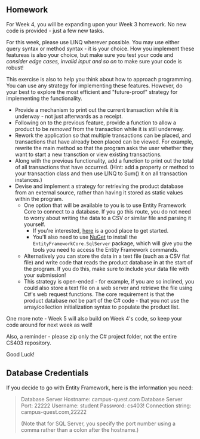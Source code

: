 ## Homework

For Week 4, you will be expanding upon your Week 3 homework. No new code is provided - just a few new tasks.

For this week, please use LINQ wherever possible. You may use either query syntax or method syntax - it is your choice. How you implement these featureas is also your choice, but make sure you test your code and *consider edge cases, invalid input and so on* to make sure your code is robust!

This exercise is also to help you think about how to approach programming. You can use any strategy for implementing these features. However, do your best to explore the most efficient and "future-proof" strategy for implementing the functionality.

* Provide a mechanism to print out the current transaction while it is underway - not just afterwards as a receipt. 
* Following on to the previous feature, provide a function to allow a product to be *removed* from the transaction while it is still underway. 
* Rework the application so that multiple transactions can be placed, and transactions that have already been placed can be viewed. For example, rewrite the main method so that the program asks the user whether they want to start a new transction or view existing transactions.
* Along with the previous functionality, add a function to print out the total of all transactions that have occurred. (Hint: add a property or method to your transaction class and then use LINQ to Sum() it on all transaction instances.)
* Devise and implement a strategy for retrieving the product database from an external source, rather than having it stored as static values within the program.
  * One option that will be available to you is to use Entity Framework Core to connect to a database. If you go this route, you do not need to worry about writing the data to a CSV or similar file and parsing it yourself. 
    * If you're interested, [here](https://www.entityframeworktutorial.net/efcore/create-model-for-existing-database-in-ef-core.aspx) is a good place to get started.
    * You'll also need to use [NuGet](https://learn.microsoft.com/en-us/nuget/quickstart/install-and-use-a-package-in-visual-studio) to install the `EntityFrameworkCore.SqlServer` package, which will give you the tools you need to access the Entity Framework commands.
  * Alternatively you can store the data in a text file (such as a CSV flat file) and write code that reads the product database in at the start of the program. If you do this, make sure to include your data file with your submission!
  * This strategy is open-ended - for example, if you are so inclined, you could also store a text file on a web server and retrieve the file using C#'s web request functions. The core requirement is that the product database *not* be part of the C# code - that you not use the array/collection initialization syntax to populate the product list.

One more note - Week 5 will also build on Week 4's code, so keep your code around for next week as well!

Also, a reminder - please zip only the C# project folder, not the entire CS403 repository. 

Good Luck!

## Database Credentials

If you decide to go with Entity Framework, here is the information you need:

> Database Server Hostname: campus-quest.com
> Database Server Port: 22222
> Username: student
> Password: cs403!
> Connection string: campus-quest.com,22222
>
> (Note that for SQL Server, you specify the port number using a comma rather than a colon after the hostname.)

